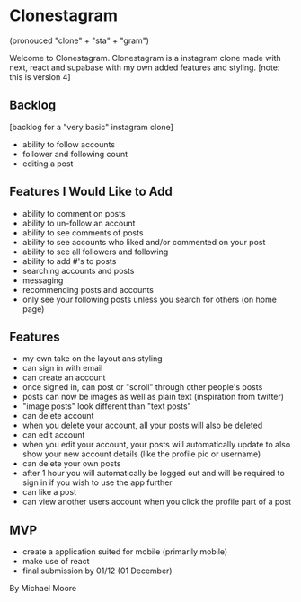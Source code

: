 # Clonestagram
(pronouced "clone" + "sta" + "gram")

Welcome to Clonestagram. Clonestagram is a instagram clone made with next, react and supabase with my own added features and styling. 
[note: this is version 4]

## Backlog

[backlog for a "very basic" instagram clone]

- ability to follow accounts
- follower and following count 
- editing a post

## Features I Would Like to Add

- ability to comment on posts
- ability to un-follow an account
- ability to see comments of posts
- ability to see accounts who liked and/or commented on your post 
- ability to see all followers and following
- ability to add #'s to posts
- searching accounts and posts
- messaging
- recommending posts and accounts
- only see your following posts unless you search for others (on home page)

## Features

- my own take on the layout ans styling
- can sign in with email
- can create an account
- once signed in, can post or "scroll" through other people's posts
- posts can now be images as well as plain text (inspiration from twitter)
- "image posts" look different than "text posts"
- can delete account
- when you delete your account, all your posts will also be deleted
- can edit account
- when you edit your account, your posts will automatically update to also show your new account details (like the profile pic or username)
- can delete your own posts
- after 1 hour you will automatically be logged out and will be required to sign in if you wish to use the app further
- can like a post
- can view another users account when you click the profile part of a post

## MVP

- create a application suited for mobile (primarily mobile)
- make use of react
- final submission by 01/12 (01 December)

By Michael Moore
